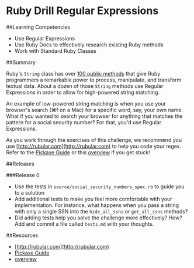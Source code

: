 # Ruby Drill Regular Expressions

##Learning Competencies

* Use Regular Expressions
* Use Ruby Docs to effectively research existing Ruby methods
* Work with Standard Ruby Classes

##Summary

 Ruby's `String` class has over [100 public methods](http://www.ruby-doc.org/core-1.9.3/String.html) that give Ruby programmers a remarkable power to process, manipulate, and transform textual data. About a dozen of those `String` methods use Regular Expressions in order to allow for high-powered string matching.

An example of low-powered string matching is when you use your browser's search (⌘f on a Mac) for a specific word, say, your own name. What if you wanted to search your browser for anything that matches the pattern for a social security number? For that, you'd use Regular Expressions.

As you work through the exercises of this challenge, we recommend you use [http://rubular.com](http://rubular.com) to help you code your regex.  Refer to the [Pickaxe Guide](http://www.ruby-doc.org/docs/ProgrammingRuby/html/language.html#UJ) or this [overview](http://www.bluebox.net/about/blog/2013/02/using-regular-expressions-in-ruby-part-1-of-3/) if you get stuck!

##Releases

###Release 0

* Use the tests in `source/social_security_numbers_spec.rb` to guide you to a solution
* Add additional tests to make you feel more comfortable with your implementation. For instance, what happens when you pass a string with only a single SSN into the `hide_all_ssns` or `get_all_ssns`  methods?
* Did adding tests help you solve the challenge more effectively? How? Add and commit a file called `tests.md` with your thoughts.

##Resources

* [http://rubular.com](http://rubular.com)
* [Pickaxe Guide](http://www.ruby-doc.org/docs/ProgrammingRuby/html/language.html#UJ)
* [overview](http://www.bluebox.net/about/blog/2013/02/using-regular-expressions-in-ruby-part-1-of-3/)
